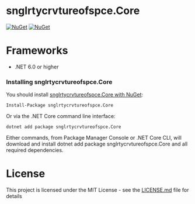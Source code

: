 snglrtycrvtureofspce.Core
=======

[![NuGet](https://img.shields.io/nuget/dt/snglrtycrvtureofspce.Core.svg)](https://www.nuget.org/packages/snglrtycrvtureofspce.Core)
[![NuGet](https://img.shields.io/nuget/vpre/snglrtycrvtureofspce.Core.svg)](https://www.nuget.org/packages/snglrtycrvtureofspce.Core)

# Frameworks
* .NET 6.0 or higher

### Installing snglrtycrvtureofspce.Core

You should install [snglrtycrvtureofspce.Core with NuGet](https://www.nuget.org/packages/snglrtycrvtureofspce.Core):

    Install-Package snglrtycrvtureofspce.Core

Or via the .NET Core command line interface:

    dotnet add package snglrtycrvtureofspce.Core

Either commands, from Package Manager Console or .NET Core CLI, will download and install dotnet add package snglrtycrvtureofspce.Core and all required dependencies.


# License
This project is licensed under the MIT License - see the [LICENSE.md](LICENSE) file for details